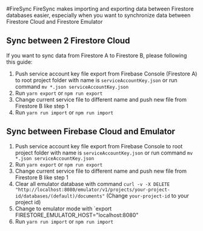 #FireSync
FireSync makes importing and exporting data between Firestore databases easier, especially when you want to synchronize data between Firestore Cloud and Firestore Emulator

## Sync between 2 Firestore Cloud
If you want to sync data from Firestore A to Firestore B, please following this guide:
1. Push service account key file export from Firebase Console (Firestore A) to root project folder with name is `serviceAccountKey.json` or run command `mv *.json serviceAccountKey.json`
2. Run `yarn export` or `npm run export`
3. Change current service file to different name and push new file from Firestore B like step 1
4. Run `yarn run import` or `npm run import`

## Sync between Firebase Cloud and Emulator
1. Push service account key file export from Firebase Console to root project folder with name is `serviceAccountKey.json` or run command `mv *.json serviceAccountKey.json`
2. Run `yarn export` or `npm run export`
3. Change current service file to different name and push new file from Firestore B like step 1
4. Clear all emulator database with command `curl -v -X DELETE "http://localhost:8080/emulator/v1/projects/your-project-id/databases/(default)/documents"` (Change `your-project-id` to your project id)
5. Change to emulator mode with `export FIRESTORE_EMULATOR_HOST="localhost:8080"
6. Run `yarn run import` or `npm run import`
